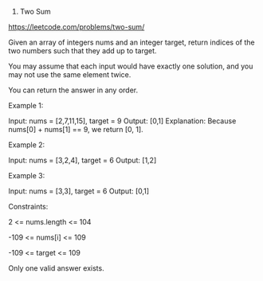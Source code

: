 1. Two Sum

https://leetcode.com/problems/two-sum/

Given an array of integers nums and an integer target, return indices of the two numbers such that they add up to target.


You may assume that each input would have exactly one solution, and you may not use the same element twice.

You can return the answer in any order.

 

Example 1:

Input: nums = [2,7,11,15], target = 9
Output: [0,1]
Explanation: Because nums[0] + nums[1] == 9, we return [0, 1].

Example 2:

Input: nums = [3,2,4], target = 6
Output: [1,2]

Example 3:

Input: nums = [3,3], target = 6
Output: [0,1]
 

Constraints:

2 <= nums.length <= 104

-109 <= nums[i] <= 109

-109 <= target <= 109

Only one valid answer exists.
